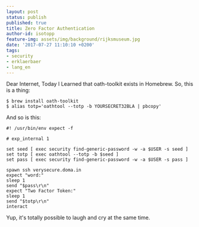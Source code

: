 ```yaml
---
layout: post
status: publish
published: true
title: Zero Factor Authentication
author-id: isotopp
feature-img: assets/img/background/rijksmuseum.jpg
date: '2017-07-27 11:10:10 +0200'
tags:
- security
- erklaerbaer
- lang_en
---
```

Dear Internet, Today I Learned that oath-toolkit exists in Homebrew. So, this is a thing:

```console
$ brew install oath-toolkit 
$ alias totp='oathtool --totp -b YOURSECRET32BLA | pbcopy'
``` 

And so is this:

```console
#! /usr/bin/env expect -f

# exp_internal 1

set seed [ exec security find-generic-password -w -a $USER -s seed ]
set totp [ exec oathtool --totp -b $seed ]
set pass [ exec security find-generic-password -w -a $USER -s pass ]

spawn ssh verysecure.doma.in
expect "word:"
sleep 1
send "$pass\r\n"
expect "Two Factor Token:"
sleep 1
send "$totp\r\n"
interact
```

Yup, it's totally possible to laugh and cry at the same time.
